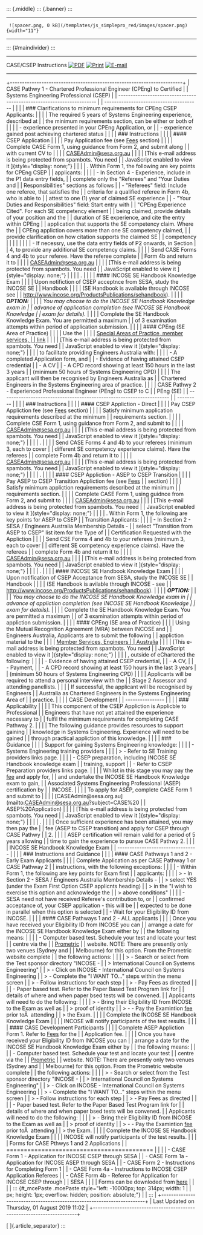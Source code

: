::: {.middle}
::: {.banner}
:::

  -- -------------------------------------------------------------------------------- --
     ![spacer.png, 0 kB](/templates/js_simplepro_red/images/spacer.png){width="11"}   
  -- -------------------------------------------------------------------------------- --

::: {#maindivider}
:::

  ------------------------ ------------------------------------------------------------------------- ----------------------------------------------------------------------------------------------------------------------------------------------------------------------------------- ---------------------------------------------------------------------------------------------------------------------------------------------------------------
  CASE/CSEP Instructions     [![PDF](/images/M_images/pdf_button.png)](/csep-instructions/pdf "PDF")   [![Print](/images/M_images/printButton.png)](/index.php?view=article&id=69%3Acsep-instructions&tmpl=component&print=1&layout=default&page=&option=com_content&Itemid=120 "Print")   [![E-mail](/images/M_images/emailButton.png)](/index.php?option=com_mailto&tmpl=component&link=aHR0cHM6Ly9zZXNhLm9yZy5hdS9jc2VwLWluc3RydWN0aW9ucw== "E-mail")
  ------------------------ ------------------------------------------------------------------------- ----------------------------------------------------------------------------------------------------------------------------------------------------------------------------------- ---------------------------------------------------------------------------------------------------------------------------------------------------------------

+-----------------------------------------------------------------------+
| CASE Pathwy 1 - Chartered Professional Engineer (CPEng) to Certified  |
| Systems Engineering Professional (CSEP)                               |
| --------------------------------------------------------------------- |
| ---------------------------------------                               |
|                                                                       |
| ### Clarifications to minimum requirements for CPEng CSEP Applicants: |
|                                                                       |
| The required 5 years of Systems Engineering experience, described at  |
| the minimum requirements section, can be either or both of            |
|                                                                       |
| -   experience presented in your CPEng Application, or                |
| -   experience gained post achieving chartered status                 |
|                                                                       |
| ### Instructions                                                      |
|                                                                       |
| #### CSEP Application                                                 |
|                                                                       |
| Pay Application fee (see [Fees](/csep-fees) section)                  |
|                                                                       |
| Complete CASE Form 1, using guidance from Form 2, and submit along    |
| with current CV to                                                    |
|                                                                       |
| <CASEAdmin@sesa.org.au>                                               |
|                                                                       |
| [This e-mail address is being protected from spambots. You need       |
| JavaScript enabled to view it ]{style="display: none;"}               |
|                                                                       |
| . Within Form 1, the following are key points for CPEng CSEP          |
| applicants:                                                           |
|                                                                       |
| -   In Section 4 - Experience, include in the P1 data entry fields,   |
|     complete only the \"Referees\" and \"Your Duties and              |
|     Responsibilities\" sections as follows                            |
|     -   \"Referees\" field: Include one referee, that satisfies the   |
|         criteria for a qualified referee in Form 4b, who is able to   |
|         attest to one (1) year of claimed SE experience               |
|     -   \"Your Duties and Responsibilities\" field: Start entry with  |
|         \"CPEng Experience Cited\". For each SE competency element    |
|         being claimed, provide details of your position and the       |
|         duration of SE experience, and cite the entry within CPEng    |
|         application that supports the SE competency claim. Where the  |
|         CPEng appliction covers more than one SE competency claimed,  |
|         provide clarification on how citation supports the claimed SE |
|         competency                                                    |
|                                                                       |
| <!-- -->                                                              |
|                                                                       |
| -   If necessry, use the data entry fields of P2 onwards, in Section  |
|     4, to provide any additional SE competency claims.                |
|                                                                       |
| Send CASE Forms 4 and 4b to your referee. Have the referee complete   |
| Form 4b and return it to                                              |
|                                                                       |
| <CASEAdmin@sesa.org.au>                                               |
|                                                                       |
| [This e-mail address is being protected from spambots. You need       |
| JavaScript enabled to view it ]{style="display: none;"}               |
|                                                                       |
| .                                                                     |
|                                                                       |
| #### INCOSE SE Handbook Knowledge Exam                                |
|                                                                       |
| Upon notifiction of CSEP acceptnce from SESA, study the INCOSE SE     |
| Handbook                                                              |
|                                                                       |
| (SE Handbook is available through INCOSE see                          |
| <http://www.incose.org/ProductsPublications/sehandbook>).             |
|                                                                       |
| **O*PTION:***                                                         |
|                                                                       |
| *You may choose to do the INCOSE SE Handbook Knowledge exam in        |
| advance of application completion (see INCOSE SE Handbook Knowledge   |
| exam for details).*                                                   |
|                                                                       |
| Complete the SE Handbook Knowledge Exam. You are permitted a maximum  |
| of 3 examination attempts within period of application submission.    |
|                                                                       |
| #### CPEng (SE Area of Practice)                                      |
|                                                                       |
| Use the                                                               |
|                                                                       |
| [Special Areas of Practice, member services,                          |
| link](mailto:memberservices@engineersaustralia.org.au)                |
|                                                                       |
| [This e-mail address is being protected from spambots. You need       |
| JavaScript enabled to view it ]{style="display: none;"}               |
|                                                                       |
| to facilitate providing Engineers Australia with:                     |
|                                                                       |
| -   A completed Application form, and                                 |
| -   Evidence of having attained CSEP credential                       |
| -   A CV                                                              |
| -   A CPD record showing at least 150 hours in the last 3 years       |
|     (minimum 50 hours of Systems Engineering CPD)                     |
|                                                                       |
| The applicant will then be recognised by Engineers Australia as       |
| Chartered Engineers in the Systems Engineering area of practice.      |
|                                                                       |
| CASE Pathwy 2 - Experienced Professional Engineer (PEng) to CSEP to C |
| PEng (SE)                                                             |
| --------------------------------------------------------------------- |
| ---------                                                             |
|                                                                       |
| ### Instructions                                                      |
|                                                                       |
| #### CSEP Appliction - Direct                                         |
|                                                                       |
| Pay CSEP Appliction fee (see [Fees](/csep-fees) section)              |
|                                                                       |
| Satisfy minimum application requirements described at the minimum     |
| requirements section.                                                 |
|                                                                       |
| Complete CSE Form 1, using guidance from Form 2, and submit to        |
|                                                                       |
| <CASEAdmin@sesa.org.au>                                               |
|                                                                       |
| [This e-mail address is being protected from spambots. You need       |
| JavaScript enabled to view it ]{style="display: none;"}               |
|                                                                       |
| .                                                                     |
|                                                                       |
| Send CASE Forms 4 and 4b to your referees (minimum 3, each to cover   |
| different SE competency experience claims). Have the referees         |
| complete Form 4b and return it to                                     |
|                                                                       |
| <CASEAdmin@sesa.org.au>                                               |
|                                                                       |
| [This e-mail address is being protected from spambots. You need       |
| JavaScript enabled to view it ]{style="display: none;"}               |
|                                                                       |
| .                                                                     |
|                                                                       |
| #### CSEP Appliction - ASEP to CSEP Transition                        |
|                                                                       |
| Pay ASEP to CSEP Transition Appliction fee (see [Fees](/csep-fees)    |
| section)                                                              |
|                                                                       |
| Satisfy minimum appliction requirements described at the minimum      |
| requirements section.                                                 |
|                                                                       |
| Complete CASE Form 1, using guidnce from Form 2, and submit to        |
|                                                                       |
| <CASEAdmin@sesa.org.au>                                               |
|                                                                       |
| [This e-mail address is being protected from spambots. You need       |
| JavaScript enabled to view it ]{style="display: none;"}               |
|                                                                       |
| . Within Form 1, the following are key points for ASEP to CSEP        |
| Transition Applicants:                                                |
|                                                                       |
| -   In Section 2 - SESA / Engineers Australia Membership Details -    |
|     select \"Transition from ASEP to CSEP\" list item for the Type of |
|     Certification Requested with the Appliction                       |
|                                                                       |
| Send CSE Forms 4 and 4b to your referees (minimum 3, each to cover    |
| different SE competency experience claims). Have the referees         |
| complete Form 4b and return it to                                     |
|                                                                       |
| <CASEAdmin@sesa.org.au>                                               |
|                                                                       |
| [This e-mail address is being protected from spambots. You need       |
| JavaScript enabled to view it ]{style="display: none;"}               |
|                                                                       |
| .                                                                     |
|                                                                       |
| #### INCOSE SE Handbook Knowledge Exam                                |
|                                                                       |
| Upon notification of CSEP Acceptance from SESA, study the INCOSE SE   |
| Handbook                                                              |
|                                                                       |
| (SE Handbook is avilable through INCOSE - see                         |
| <http://www.incose.org/ProductsPublications/sehandbook>).             |
|                                                                       |
| ***OPTION:***                                                         |
|                                                                       |
| *You may choose to do the INCOSE SE Handbook Knowledge exam in        |
| advance of appliction completion (see INCOSE SE Handbook Knowledge    |
| exam for details).*                                                   |
|                                                                       |
| Complete the SE Handbook Knowledge Exam. You are permitted a maximum  |
| of 3 examination attempts within period of appliction submission.     |
|                                                                       |
| #### CPEng (SE area of Practice)                                      |
|                                                                       |
| Using the Mutual Recognition Agreement (MRA) between INCOSE and       |
| Engineers Australia, Applicants are to submit the following           |
| appliction material to the                                            |
|                                                                       |
| [Member Services, Engineers                                           |
| Australia](mailto:memberservices@engineersaustralia.org.au)           |
|                                                                       |
| [This e-mail address is being protected from spambots. You need       |
| JavaScript enabled to view it ]{style="display: none;"}               |
|                                                                       |
| , outside of eChartered the following:                                |
|                                                                       |
| -   Evidence of having attained CSEP credential,                      |
| -   A CV,                                                             |
| -   Payment,                                                          |
| -   A CPD record showing at least 150 hours in the last 3 years       |
|     (minimum 50 hours of Systems Engineering CPD)                     |
|                                                                       |
| Applicants will be required to attend a personal interview with the   |
| Stage 2 Assessor and attending panellists.                            |
|                                                                       |
| If successful, the applicant will be recognised by Engineers          |
| Australia as Chartered Engineers in the Systems Engineering Area of   |
| practice.                                                             |
|                                                                       |
| CASE Development                                                      |
| ----------------                                                      |
|                                                                       |
| ### Applicability                                                     |
|                                                                       |
| This component of the CSEP Appliction is Applicble to Professional    |
| Engineers that have not yet attained the experience necessary to      |
| fulfil the minimum requirements for completing CASE Pathway 2.        |
|                                                                       |
| The following guidance provides resources to support gaining          |
| knowledge in Systems Engineering. Experience will need to be gained   |
| through practical appliction of this knowledge.                       |
|                                                                       |
| ### Guidance                                                          |
|                                                                       |
| Support for gaining Systems Engineering knowledge:                    |
|                                                                       |
| -   Systems Engineering training providers                            |
|                                                                       |
| > -   Refer to SE Training providers links page.                      |
|                                                                       |
| -   CSEP preparation, including INCOSE SE Handbook knowledge exam     |
|     training, support                                                 |
|     -   Refer to CSEP Preparation providers links page.               |
|                                                                       |
| Whilst in this stage you may pay the [fee](/csep-fees) and apply for, |
| and undertake the INCOSE SE Handbook Knowledge exam to gain,          |
| Associated Systems Engineering Professional (ASEP) certification by   |
| INCOSE.                                                               |
|                                                                       |
| To apply for ASEP, complete CASE Form 1 and submit to                 |
|                                                                       |
| [CASEAdmin\@sesa.org.au](mailto:CASEAdmin@sesa.org.au?subject=CASE%20 |
| ASEP%20Application)                                                   |
|                                                                       |
| [This e-mail address is being protected from spambots. You need       |
| JavaScript enabled to view it ]{style="display: none;"}               |
|                                                                       |
| .                                                                     |
|                                                                       |
| Once sufficient experience has been attained, you may then pay the    |
| fee (ASEP to CSEP transition) and apply for CSEP through CASE Pathwy  |
| 2.                                                                    |
|                                                                       |
| ASEP certification will remain valid for a period of 5 years allowing |
| time to gain the experience to pursue CASE Pathwy 2.                  |
|                                                                       |
| INCOSE SE Handbook Knowledge Exam                                     |
| ---------------------------------                                     |
|                                                                       |
| ### Instructions and Guidance                                         |
|                                                                       |
| #### CASE Pathways 1 and 2 - Early Exam Applicants                    |
|                                                                       |
| Complete Application as per CASE Pathway 1 or CASE Pathway 2          |
| instructions, with the following exceptions:                          |
|                                                                       |
| -   Within Form 1, the following are key points for Exam first        |
|     applicants:                                                       |
|                                                                       |
| > -   In Section 2 - SESA / Engineers Australia Membership Details -  |
| >     select YES (under the Exam First Option CSEP applicnts heading) |
| >     in the \"I wish to exercise this option and acknowledge the     |
| >     above conditions\"                                              |
|                                                                       |
| -   SESA need not have received Referee\'s contribution to, or        |
|     confirmed acceptance of, your CSEP application - this will be     |
|     expected to be done in parallel when this option is selected      |
| -   Wait for your Eligibility ID from INCOSE.                         |
|                                                                       |
| #### CASE Pathways 1 and 2 - ALL applicants                           |
|                                                                       |
| Once you have received your Eligibility ID from INCOSE you can        |
| arrange a date for the INCOSE SE Handbook Knowledge Exam either by    |
| the following means:                                                  |
|                                                                       |
| -   Computer based test. Schedule your test and locate your test      |
|     centre via the                                                    |
|     [Prometric](https://www.prometric.com/en-us/Pages/home.aspx)      |
|     website. NOTE: There are presently only two venues (Sydney and    |
|     Melbourne) for this option. From the Prometric website complete   |
|     the following actions:                                            |
|                                                                       |
| > -   Search or select from the Test sponsor directory \"INCOSE -     |
| >     International Council on Systems Engineering\"                  |
| > -   Click on INCOSE - International Council on Systems Engineering  |
| > -   Complete the \"I WANT TO\...\" steps within the menu screen     |
| > -   Follow instructions for each step                               |
| > -   Pay Fees as directed                                            |
|                                                                       |
| -   Paper based test. Refer to the Paper Based Test Program link for  |
|     details of where and when paper bsed tests will be convened.      |
|     Applicants will need to do the following:                         |
|                                                                       |
| > -   Bring their Eligibility ID from INCOSE to the Exam as well as   |
| >     proof of identity                                               |
| > -   -   Pay the Examintion [fee](/csep-fees) prior toÂ  attending   |
| >     the Exam.                                                       |
|                                                                       |
| Complete the INCOSE SE Handbook Knowledge Exam                        |
|                                                                       |
| INCOSE will notify participants of the test results.                  |
|                                                                       |
| #### CASE Development Participants                                    |
|                                                                       |
| Complete ASEP Appliction Form 1. Refer to [Fees](/csep-fees) for the  |
| Application fee.                                                      |
|                                                                       |
| Once you have received your Eligibility ID from INCOSE you can        |
| arrange a date for the INCOSE SE Handbook Knowledge Exam either by    |
| the following means:                                                  |
|                                                                       |
| -   Computer based test. Schedule your test and locate your test      |
|     centre via the                                                    |
|     [Prometric](https://www.prometric.com/en-us/Pages/home.aspx)      |
|     website. NOTE: There are presently only two venues (Sydney and    |
|     Melbourne) for this option. From the Prometric website complete   |
|     the following actions:                                            |
|                                                                       |
| > -   Search or select from the Test sponsor directory \"INCOSE -     |
| >     International Council on Systems Engineering\"                  |
| > -   Click on INCOSE - International Council on Systems Engineering  |
| > -   Complete the \"I WANT TO\...\" steps within the menu screen     |
| > -   Follow instructions for each step                               |
| > -   Pay Fees as directed                                            |
|                                                                       |
| -   Paper based test. Refer to the Paper Based Test Program link for  |
|     details of where and when paper bsed tests will be convened.      |
|     Applicants will need to do the following:                         |
|                                                                       |
| > -   Bring their Eligibility ID from INCOSE to the Exam as well as   |
| >     proof of identity                                               |
| > -   -   Pay the Examintion [fee](/csep-fees) prior toÂ  attending   |
| >     the Exam.                                                       |
|                                                                       |
| Complete the INCOSE SE Handbook Knowledge Exam                        |
|                                                                       |
| INCOSE will notify participants of the test results.                  |
|                                                                       |
| Forms for CASE Pthwys 1 and 2 Applications                            |
| ==========================================                            |
|                                                                       |
| -   CASE Form 1 - Application for INCOSE CSEP through SESA            |
| -   CASE Form 1a - Application for INCOSE ASEP through SESA           |
| -   CASE Form 2 - Instructions for Completing Form 1                  |
| -   CASE Form 4a - Instructions to INCOSE CSEP Application Referees   |
| -   CASE Form 4b - Referee for Application for INCOSE CSEP through    |
|     SESA                                                              |
|                                                                       |
| Forms can be downloded from [here](/csep-forms)                       |
|                                                                       |
| ::: {#_mcePaste .mcePaste style="left: -10000px; top: 314px; width: 1 |
| px; height: 1px; overflow: hidden; position: absolute;"}              |
| :::                                                                   |
+-----------------------------------------------------------------------+
| Last Updated on Thursday, 01 August 2019 11:02                        |
+-----------------------------------------------------------------------+

[ ]{.article_separator}
:::
